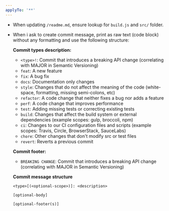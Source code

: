 ```yaml
---
applyTo: '**'
---
```


- When updating `/readme.md`, ensure lookup for `build.js` and `src/` folder.
- When i ask to create commit message, print as raw text (code block) without any formatting and use the following structure:

  **Commit types description:**

  - `<type>!`:  Commit that introduces a breaking API change (correlating with MAJOR in Semantic
    Versioning)
  - `feat`: A new feature
  - `fix`: A bug fix
  - `docs`: Documentation only changes
  - `style`: Changes that do not affect the meaning of the code (white-space, formatting, missing
    semi-colons, etc)
  - `refactor`: A code change that neither fixes a bug nor adds a feature
  - `perf`: A code change that improves performance
  - `test`: Adding missing tests or correcting existing tests
  - `build`: Changes that affect the build system or external dependencies (example scopes: gulp,
    broccoli, npm)
  - `ci`: Changes to our CI configuration files and scripts (example scopes: Travis, Circle,
    BrowserStack, SauceLabs)
  - `chore`: Other changes that don't modify src or test files
  - `revert`: Reverts a previous commit

  **Commit footer:**

  - `BREAKING CHANGE`: Commit that introduces a breaking API change (correlating with MAJOR in Semantic Versioning)

  **Commit message structure**
  ```
  <type>[(<optional-scope>)]: <description>

  [optional-body]

  [optional-footer(s)]

  ```